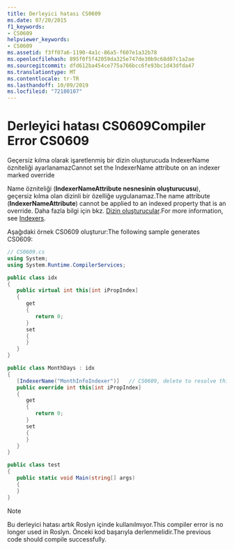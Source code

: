 ```yaml
---
title: Derleyici hatası CS0609
ms.date: 07/20/2015
f1_keywords:
- CS0609
helpviewer_keywords:
- CS0609
ms.assetid: f3ff07a6-1190-4a1c-86a5-f607e1a32b78
ms.openlocfilehash: 895f0f5f42059da325e747de30b9c68d07c1a2ae
ms.sourcegitcommit: dfd612ba454ce775a766bcc6fe93bc1d43dfda47
ms.translationtype: MT
ms.contentlocale: tr-TR
ms.lasthandoff: 10/09/2019
ms.locfileid: "72180107"
---
```

# <a name="compiler-error-cs0609"></a><span data-ttu-id="7e776-102">Derleyici hatası CS0609</span><span class="sxs-lookup"><span data-stu-id="7e776-102">Compiler Error CS0609</span></span>

<span data-ttu-id="7e776-103">Geçersiz kılma olarak işaretlenmiş bir dizin oluşturucuda IndexerName özniteliği ayarlanamaz</span><span class="sxs-lookup"><span data-stu-id="7e776-103">Cannot set the IndexerName attribute on an indexer marked override</span></span>

 <span data-ttu-id="7e776-104">Name özniteliği (**IndexerNameAttribute nesnesinin oluşturucusu**), geçersiz kılma olan dizinli bir özelliğe uygulanamaz.</span><span class="sxs-lookup"><span data-stu-id="7e776-104">The name attribute (**IndexerNameAttribute**) cannot be applied to an indexed property that is an override.</span></span> <span data-ttu-id="7e776-105">Daha fazla bilgi için bkz. [Dizin oluşturucular](../programming-guide/indexers/index.md).</span><span class="sxs-lookup"><span data-stu-id="7e776-105">For more information, see [Indexers](../programming-guide/indexers/index.md).</span></span>

 <span data-ttu-id="7e776-106">Aşağıdaki örnek CS0609 oluşturur:</span><span class="sxs-lookup"><span data-stu-id="7e776-106">The following sample generates CS0609:</span></span>

```csharp
// CS0609.cs
using System;
using System.Runtime.CompilerServices;

public class idx
{
   public virtual int this[int iPropIndex]
   {
      get
      {
         return 0;
      }
      set
      {
      }
   }
}

public class MonthDays : idx
{
   [IndexerName("MonthInfoIndexer")]   // CS0609, delete to resolve this CS0609
   public override int this[int iPropIndex]
   {
      get
      {
         return 0;
      }
      set
      {
      }
   }
}

public class test
{
   public static void Main(string[] args)
   {
   }
}
```

> [!NOTE]
> <span data-ttu-id="7e776-107">Bu derleyici hatası artık Roslyn içinde kullanılmıyor.</span><span class="sxs-lookup"><span data-stu-id="7e776-107">This compiler error is no longer used in Roslyn.</span></span> <span data-ttu-id="7e776-108">Önceki kod başarıyla derlenmelidir.</span><span class="sxs-lookup"><span data-stu-id="7e776-108">The previous code should compile successfully.</span></span>
